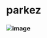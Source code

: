# parkez

### ![image](https://github.com/user-attachments/assets/ba66c3a1-7308-4235-83a3-c1f63650a134)
